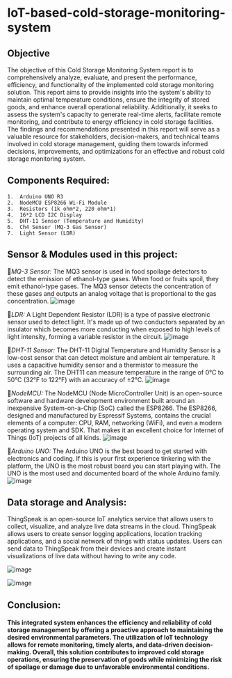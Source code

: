 # IoT-based-cold-storage-monitoring-system

## Objective

The objective of this Cold Storage Monitoring System report is to comprehensively analyze, evaluate, and present the performance, efficiency, and functionality of the implemented cold storage monitoring solution. This report aims to provide insights into the system's ability to maintain optimal temperature conditions, ensure the integrity of stored goods, and enhance overall operational reliability. Additionally, it seeks to assess the system's capacity to generate real-time alerts, facilitate remote monitoring, and contribute to energy efficiency in cold storage facilities. The findings and recommendations presented in this report will serve as a valuable resource for stakeholders, decision-makers, and technical teams involved in cold storage management, guiding them towards informed decisions, improvements, and optimizations for an effective and robust cold storage monitoring system.

## Components Required:
    1.	Arduino UNO R3
    2.	NodeMCU ESP8266 Wi-Fi Module
    3.	Resistors (1k ohm*2, 220 ohm*1)
    4.	16*2 LCD I2C Display
    5.	DHT-11 Sensor (Temperature and Humidity)
    6.	Ch4 Sensor (MQ-3 Gas Sensor)
    7.	Light Sensor (LDR)

## Sensor & Modules used in this project:

📌*MQ-3 Sensor:*  The MQ3 sensor is used in food spoilage detectors to detect the emission of ethanol-type gases. When food or fruits spoil, they emit ethanol-type gases. The MQ3 sensor detects the concentration of these gases and outputs an analog voltage that is proportional to the gas concentration.
![image](https://github.com/pramodjoshi22/IoT-based-cold-storage-monitoring-system-/assets/86903432/9a254c21-ebab-4c68-a83c-1045d70f8b10)


📌*LDR:* A Light Dependent Resistor (LDR) is a type of passive electronic sensor used to detect light. It's made up of two conductors separated by an insulator which becomes more conducting when exposed to high levels of light intensity, forming a variable resistor in the circuit.
![image](https://github.com/pramodjoshi22/IoT-based-cold-storage-monitoring-system-/assets/86903432/10b3fc58-394c-4a01-bdc2-ce005c0d7d57)

📌*DHT-11 Sensor:* The DHT-11 Digital Temperature and Humidity Sensor is a low-cost sensor that can detect moisture and ambient air temperature. It uses a capacitive humidity sensor and a thermistor to measure the surrounding air. The DHT11 can measure temperature in the range of 0°C to 50°C (32°F to 122°F) with an accuracy of ±2°C. 
![image](https://github.com/pramodjoshi22/IoT-based-cold-storage-monitoring-system-/assets/86903432/865a3a77-3111-49fe-9531-38754767c193)

📌*NodeMCU:* The NodeMCU (Node MicroController Unit) is an open-source software and hardware development environment built around an inexpensive System-on-a-Chip (SoC) called the ESP8266. The ESP8266, designed and manufactured by Espressif Systems, contains the crucial elements of a computer: CPU, RAM, networking (WiFi), and even a modern operating system and SDK. That makes it an excellent choice for Internet of Things (IoT) projects of all kinds.
![image](https://github.com/pramodjoshi22/IoT-based-cold-storage-monitoring-system-/assets/86903432/d5958337-92de-4676-b19f-615faaecede8)

📌*Arduino UNO:* The Arduino UNO is the best board to get started with electronics and coding. If this is your first experience tinkering with the platform, the UNO is the most robust board you can start playing with. The UNO is the most used and documented board of the whole Arduino family.
![image](https://github.com/pramodjoshi22/IoT-based-cold-storage-monitoring-system-/assets/86903432/c488a3a7-7fdb-4c22-b69e-e27c69042c93)



## Data storage and Analysis:
ThingSpeak is an open-source IoT analytics service that allows users to collect, visualize, and analyze live data streams in the cloud. 
ThingSpeak allows users to create sensor logging applications, location tracking applications, and a social network of things with status updates. Users can send data to ThingSpeak from their devices and create instant visualizations of live data without having to write any code.

![image](https://github.com/pramodjoshi22/IoT-based-cold-storage-monitoring-system-/assets/86903432/ae9c83ff-69fc-41de-ab9b-3f0e1c7f2e6f)

![image](https://github.com/pramodjoshi22/IoT-based-cold-storage-monitoring-system-/assets/86903432/73693973-83c0-4d11-8a73-1af0519fb6de)


## Conclusion:
 
 #### This integrated system enhances the efficiency and reliability of cold storage management by offering a proactive approach to maintaining the desired environmental parameters. The utilization of IoT technology allows for remote monitoring, timely alerts, and data-driven decision-making. Overall, this solution contributes to improved cold storage operations, ensuring the preservation of goods while minimizing the risk of spoilage or damage due to unfavorable environmental conditions.



























